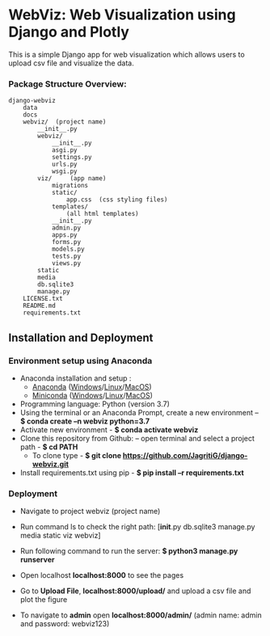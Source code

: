 # WebViz: Web Visualization using Django and Plotly
This is a simple Django app for web visualization which allows users to upload csv file and visualize the data. 

### Package Structure Overview:
    django-webviz
        data
        docs
        webviz/  (project name)
            __init__.py
            webviz/
                __init__.py
                asgi.py
                settings.py
                urls.py
                wsgi.py
            viz/     (app name)
                migrations
                static/
                    app.css  (css styling files)
                templates/
                    (all html templates)
                __init__.py
                admin.py
                apps.py
                forms.py
                models.py
                tests.py
                views.py               
            static
            media
            db.sqlite3
            manage.py
        LICENSE.txt
        README.md
        requirements.txt    

## Installation and Deployment

### Environment setup using Anaconda
- Anaconda installation and setup :
    - [Anaconda](https://docs.anaconda.com/anaconda/navigator/install/) ([Windows](https://docs.anaconda.com/anaconda/install/windows/)/[Linux](https://docs.anaconda.com/anaconda/install/linux/)/[MacOS](https://docs.anaconda.com/anaconda/install/mac-os/))
    - [Miniconda](https://docs.conda.io/en/latest/miniconda.html) ([Windows](https://docs.conda.io/en/latest/miniconda.html#windows-installers)/[Linux](https://docs.conda.io/en/latest/miniconda.html#linux-installers)/[MacOS](https://docs.conda.io/en/latest/miniconda.html#macosx-installers))
- Programming language: Python (version 3.7)
- Using the terminal or an Anaconda Prompt, create a new environment – **$ conda create –n webviz python=3.7**
- Activate new environment - **$ conda activate webviz**
- Clone this repository from Github:
    – open terminal and select a project path - **$ cd PATH**
    - To clone type - **$ git clone https://github.com/JagritiG/django-webviz.git**
- Install requirements.txt  using pip - **$ pip install –r requirements.txt**

        
### Deployment
- Navigate to project webviz  (project name)
- Run command ls to check the right path: 
[__init__.py  db.sqlite3  manage.py  media  static  viz  webviz]
- Run following command to run the server:
    **$ python3 manage.py runserver** 
    
- Open localhost **localhost:8000** to see the pages
- Go to **Upload File**, **localhost:8000/upload/** and upload a csv file and plot the figure
- To navigate to **admin** open **localhost:8000/admin/** 
(admin name: admin and password: webviz123)


